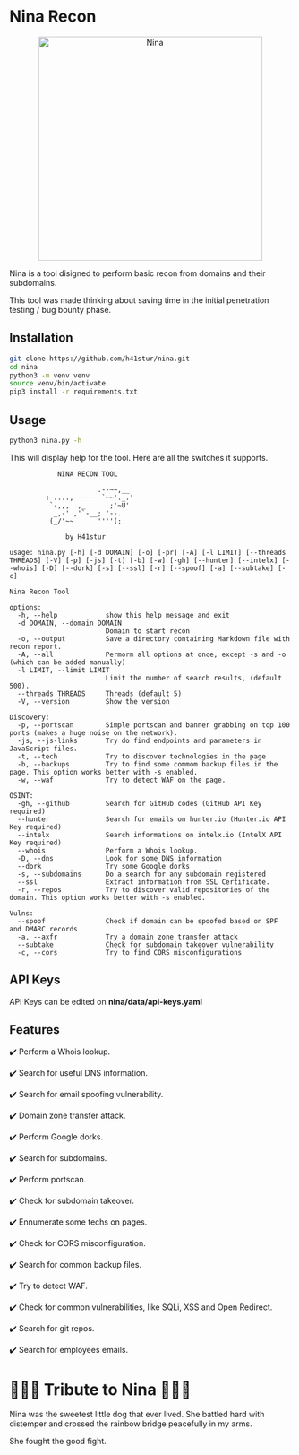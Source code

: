 # Nina Recon

<p align="center">
  <img src="https://raw.githubusercontent.com/h41stur/nina/main/nina/data/nina.jpeg" alt="Nina" width="400">
</p>

Nina is a tool disigned to perform basic recon from domains and their subdomains.

This tool was made thinking about saving time in the initial penetration testing / bug bounty phase.

## Installation

```bash
git clone https://github.com/h41stur/nina.git
cd nina
python3 -m venv venv
source venv/bin/activate
pip3 install -r requirements.txt
```

## Usage

```bash
python3 nina.py -h
```

This will display help for the tool. Here are all the switches it supports.

```
            NINA RECON TOOL

                      .--~~,__
         :-....,-------`~~'._.'
          `-,,,  ,_      ;'~U'
           _,-' ,'`-__; '--.
          (_/'~~      ''''(;

              by H41stur

usage: nina.py [-h] [-d DOMAIN] [-o] [-pr] [-A] [-l LIMIT] [--threads THREADS] [-V] [-p] [-js] [-t] [-b] [-w] [-gh] [--hunter] [--intelx] [--whois] [-D] [--dork] [-s] [--ssl] [-r] [--spoof] [-a] [--subtake] [-c]

Nina Recon Tool

options:
  -h, --help            show this help message and exit
  -d DOMAIN, --domain DOMAIN
                        Domain to start recon
  -o, --output          Save a directory containing Markdown file with recon report.
  -A, --all             Permorm all options at once, except -s and -o (which can be added manually)
  -l LIMIT, --limit LIMIT
                        Limit the number of search results, (default 500).
  --threads THREADS     Threads (default 5)
  -V, --version         Show the version

Discovery:
  -p, --portscan        Simple portscan and banner grabbing on top 100 ports (makes a huge noise on the network).
  -js, --js-links       Try do find endpoints and parameters in JavaScript files.
  -t, --tech            Try to discover technologies in the page
  -b, --backups         Try to find some commom backup files in the page. This option works better with -s enabled.
  -w, --waf             Try to detect WAF on the page.

OSINT:
  -gh, --github         Search for GitHub codes (GitHub API Key required)
  --hunter              Search for emails on hunter.io (Hunter.io API Key required)
  --intelx              Search informations on intelx.io (IntelX API Key required)
  --whois               Perform a Whois lookup.
  -D, --dns             Look for some DNS information
  --dork                Try some Google dorks
  -s, --subdomains      Do a search for any subdomain registered
  --ssl                 Extract information from SSL Certificate.
  -r, --repos           Try to discover valid repositories of the domain. This option works better with -s enabled.

Vulns:
  --spoof               Check if domain can be spoofed based on SPF and DMARC records
  -a, --axfr            Try a domain zone transfer attack
  --subtake             Check for subdomain takeover vulnerability
  -c, --cors            Try to find CORS misconfigurations

  ```

## API Keys

API Keys can be edited on **nina/data/api-keys.yaml**

## Features

:heavy_check_mark: Perform a Whois lookup.

:heavy_check_mark: Search for useful DNS information.

:heavy_check_mark: Search for email spoofing vulnerability.

:heavy_check_mark: Domain zone transfer attack.

:heavy_check_mark: Perform Google dorks.

:heavy_check_mark: Search for subdomains.

:heavy_check_mark: Perform portscan.

:heavy_check_mark: Check for subdomain takeover.

:heavy_check_mark: Ennumerate some techs on pages.

:heavy_check_mark: Check for CORS misconfiguration.

:heavy_check_mark: Search for common backup files.

:heavy_check_mark: Try to detect WAF.

:heavy_check_mark: Check for common vulnerabilities, like SQLi, XSS and Open Redirect.

:heavy_check_mark: Search for git repos.

:heavy_check_mark: Search for employees emails.

# 💐💐💐 Tribute to Nina 💐💐💐

Nina was the sweetest little dog that ever lived. She battled hard with distemper and crossed the rainbow bridge peacefully in my arms.

She fought the good fight.

